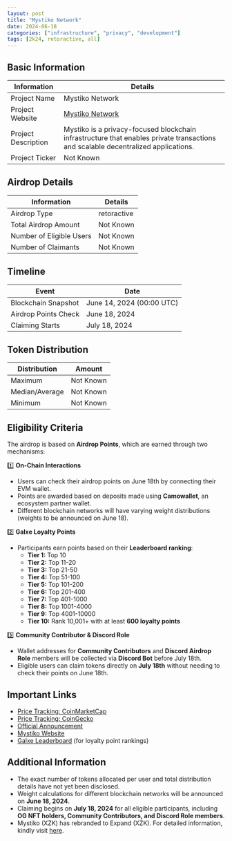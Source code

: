 ```yaml
---
layout: post
title: "Mystiko Network"
date: 2024-06-18
categories: ["infrastructure", "privacy", "development"]
tags: [2k24, retoractive, all]
---
```


## Basic Information

| Information         | Details                                                                                                                           |
| ------------------- | --------------------------------------------------------------------------------------------------------------------------------- |
| Project Name        | Mystiko Network                                                                                                                   |
| Project Website     | [Mystiko Network](https://mystiko.network)                                                                                        |
| Project Description | Mystiko is a privacy-focused blockchain infrastructure that enables private transactions and scalable decentralized applications. |
| Project Ticker      | Not Known                                                                                                                         |

## Airdrop Details

| Information              | Details     |
| ------------------------ | ----------- |
| Airdrop Type             | retoractive |
| Total Airdrop Amount     | Not Known   |
| Number of Eligible Users | Not Known   |
| Number of Claimants      | Not Known   |

## Timeline

| Event                | Date                      |
| -------------------- | ------------------------- |
| Blockchain Snapshot  | June 14, 2024 (00:00 UTC) |
| Airdrop Points Check | June 18, 2024             |
| Claiming Starts      | July 18, 2024             |

## Token Distribution

| Distribution   | Amount    |
| -------------- | --------- |
| Maximum        | Not Known |
| Median/Average | Not Known |
| Minimum        | Not Known |

## Eligibility Criteria

The airdrop is based on **Airdrop Points**, which are earned through two mechanisms:

1️⃣ **On-Chain Interactions**

- Users can check their airdrop points on June 18th by connecting their EVM wallet.
- Points are awarded based on deposits made using **Camowallet**, an ecosystem partner wallet.
- Different blockchain networks will have varying weight distributions (weights to be announced on June 18).

2️⃣ **Galxe Loyalty Points**

- Participants earn points based on their **Leaderboard ranking**:
  - **Tier 1:** Top 10
  - **Tier 2:** Top 11-20
  - **Tier 3:** Top 21-50
  - **Tier 4:** Top 51-100
  - **Tier 5:** Top 101-200
  - **Tier 6:** Top 201-400
  - **Tier 7:** Top 401-1000
  - **Tier 8:** Top 1001-4000
  - **Tier 9:** Top 4001-10000
  - **Tier 10:** Rank 10,001+ with at least **600 loyalty points**

3️⃣ **Community Contributor & Discord Role**

- Wallet addresses for **Community Contributors** and **Discord Airdrop Role** members will be collected via **Discord Bot** before July 18th.
- Eligible users can claim tokens directly on **July 18th** without needing to check their points on June 18th.

## Important Links

- [Price Tracking: CoinMarketCap](https://coinmarketcap.com/currencies/not-pixel/)
- [Price Tracking: CoinGecko](https://www.coingecko.com/en/coins/not-pixel)
- [Official Announcement](https://medium.com/@Expandzk/mystikos-first-airdrop-an-advance-notice-cc6789da52be)
- [Mystiko Website](https://mystiko.network)
- [Galxe Leaderboard](https://app.galxe.com/quest/mystikonetwork/leaderboard) (for loyalty point rankings)

## Additional Information

- The exact number of tokens allocated per user and total distribution details have not yet been disclosed.
- Weight calculations for different blockchain networks will be announced on **June 18, 2024**.
- Claiming begins on **July 18, 2024** for all eligible participants, including **OG NFT holders, Community Contributors, and Discord Role members**.
- Mystiko (XZK) has rebranded to Expand (XZK). For detailed information, kindly visit [here](https://x.com/Expandzk/status/1897875514737803557).
